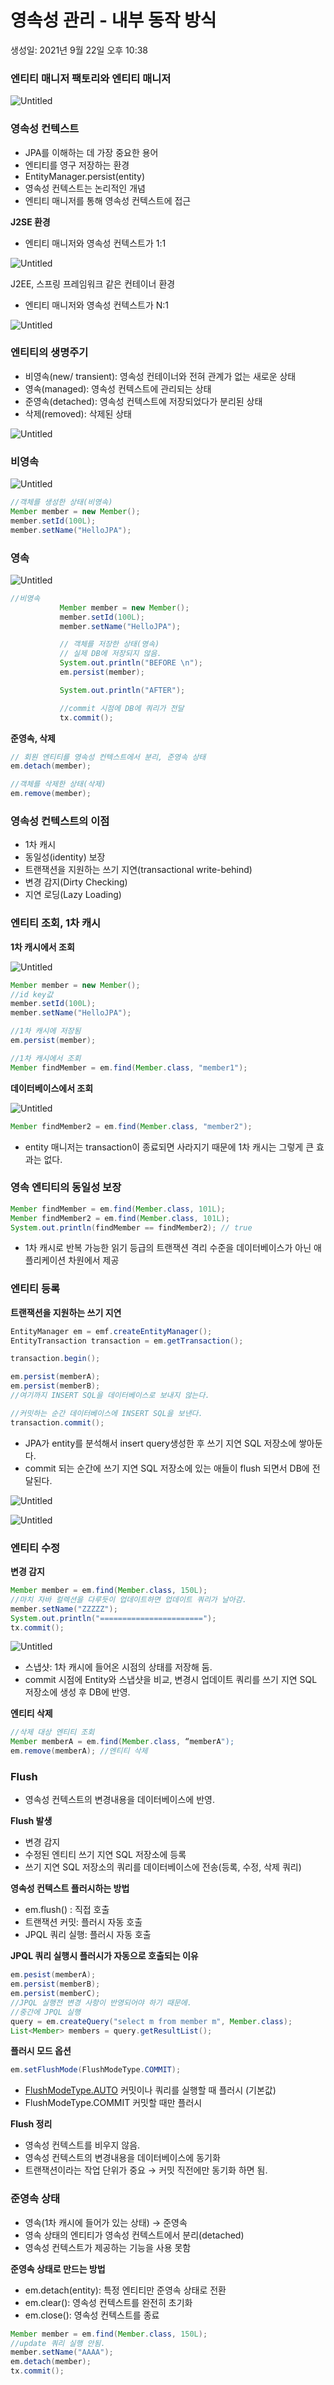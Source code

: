 # 영속성 관리 - 내부 동작 방식

생성일: 2021년 9월 22일 오후 10:38

### 엔티티 매니저 팩토리와 엔티티 매니저

![Untitled](%E1%84%8B%E1%85%A7%E1%86%BC%E1%84%89%E1%85%A9%E1%86%A8%E1%84%89%E1%85%A5%E1%86%BC%20%E1%84%80%E1%85%AA%E1%86%AB%E1%84%85%E1%85%B5%20-%20%E1%84%82%E1%85%A2%E1%84%87%E1%85%AE%20%E1%84%83%E1%85%A9%E1%86%BC%E1%84%8C%E1%85%A1%E1%86%A8%20%E1%84%87%E1%85%A1%E1%86%BC%E1%84%89%E1%85%B5%E1%86%A8%208277ceb4bf9f458999656026f6442c6c/Untitled.png)

### 영속성 컨텍스트

- JPA를 이해하는 데 가장 중요한 용어
- 엔티티를 영구 저장하는 환경
- EntityManager.persist(entity)
- 영속성 컨텍스트는 논리적인 개념
- 엔티티 매니저를 통해 영속성 컨텍스트에 접근

**J2SE 환경**

- 엔티티 매니저와 영속성 컨텍스트가 1:1

![Untitled](%E1%84%8B%E1%85%A7%E1%86%BC%E1%84%89%E1%85%A9%E1%86%A8%E1%84%89%E1%85%A5%E1%86%BC%20%E1%84%80%E1%85%AA%E1%86%AB%E1%84%85%E1%85%B5%20-%20%E1%84%82%E1%85%A2%E1%84%87%E1%85%AE%20%E1%84%83%E1%85%A9%E1%86%BC%E1%84%8C%E1%85%A1%E1%86%A8%20%E1%84%87%E1%85%A1%E1%86%BC%E1%84%89%E1%85%B5%E1%86%A8%208277ceb4bf9f458999656026f6442c6c/Untitled%201.png)

J2EE, 스프링 프레임워크 같은 컨테이너 환경

- 엔티티 매니저와 영속성 컨텍스트가 N:1

![Untitled](%E1%84%8B%E1%85%A7%E1%86%BC%E1%84%89%E1%85%A9%E1%86%A8%E1%84%89%E1%85%A5%E1%86%BC%20%E1%84%80%E1%85%AA%E1%86%AB%E1%84%85%E1%85%B5%20-%20%E1%84%82%E1%85%A2%E1%84%87%E1%85%AE%20%E1%84%83%E1%85%A9%E1%86%BC%E1%84%8C%E1%85%A1%E1%86%A8%20%E1%84%87%E1%85%A1%E1%86%BC%E1%84%89%E1%85%B5%E1%86%A8%208277ceb4bf9f458999656026f6442c6c/Untitled%202.png)

### 엔티티의 생명주기

- 비영속(new/ transient): 영속성 컨테이너와 전혀 관계가 없는 새로운 상태
- 영속(managed): 영속성 컨텍스트에 관리되는 상태
- 준영속(detached): 영속성 컨텍스트에 저장되었다가 분리된 상태
- 삭제(removed): 삭제된 상태

![Untitled](%E1%84%8B%E1%85%A7%E1%86%BC%E1%84%89%E1%85%A9%E1%86%A8%E1%84%89%E1%85%A5%E1%86%BC%20%E1%84%80%E1%85%AA%E1%86%AB%E1%84%85%E1%85%B5%20-%20%E1%84%82%E1%85%A2%E1%84%87%E1%85%AE%20%E1%84%83%E1%85%A9%E1%86%BC%E1%84%8C%E1%85%A1%E1%86%A8%20%E1%84%87%E1%85%A1%E1%86%BC%E1%84%89%E1%85%B5%E1%86%A8%208277ceb4bf9f458999656026f6442c6c/Untitled%203.png)

### 비영속

![Untitled](%E1%84%8B%E1%85%A7%E1%86%BC%E1%84%89%E1%85%A9%E1%86%A8%E1%84%89%E1%85%A5%E1%86%BC%20%E1%84%80%E1%85%AA%E1%86%AB%E1%84%85%E1%85%B5%20-%20%E1%84%82%E1%85%A2%E1%84%87%E1%85%AE%20%E1%84%83%E1%85%A9%E1%86%BC%E1%84%8C%E1%85%A1%E1%86%A8%20%E1%84%87%E1%85%A1%E1%86%BC%E1%84%89%E1%85%B5%E1%86%A8%208277ceb4bf9f458999656026f6442c6c/Untitled%204.png)

```java
//객체를 생성한 상태(비영속)
Member member = new Member();
member.setId(100L);
member.setName("HelloJPA");
```

### 영속

![Untitled](%E1%84%8B%E1%85%A7%E1%86%BC%E1%84%89%E1%85%A9%E1%86%A8%E1%84%89%E1%85%A5%E1%86%BC%20%E1%84%80%E1%85%AA%E1%86%AB%E1%84%85%E1%85%B5%20-%20%E1%84%82%E1%85%A2%E1%84%87%E1%85%AE%20%E1%84%83%E1%85%A9%E1%86%BC%E1%84%8C%E1%85%A1%E1%86%A8%20%E1%84%87%E1%85%A1%E1%86%BC%E1%84%89%E1%85%B5%E1%86%A8%208277ceb4bf9f458999656026f6442c6c/Untitled%205.png)

```java
//비영속
           Member member = new Member();
           member.setId(100L);
           member.setName("HelloJPA");

           // 객체를 저장한 상태(영속)
           // 실제 DB에 저장되지 않음.
           System.out.println("BEFORE \n");
           em.persist(member);

           System.out.println("AFTER");

           //commit 시점에 DB에 쿼리가 전달
           tx.commit();
```

**준영속, 삭제**

```java
// 회원 엔티티를 영속성 컨텍스트에서 분리, 준영속 상태
em.detach(member);

//객체를 삭제한 상태(삭제)
em.remove(member);
```

### 영속성 컨텍스트의 이점

- 1차 캐시
- 동일성(identity) 보장
- 트랜잭션을 지원하는 쓰기 지연(transactional write-behind)
- 변경 감지(Dirty Checking)
- 지연 로딩(Lazy Loading)

### 엔티티 조회, 1차 캐시

**1차 캐시에서 조회**

![Untitled](%E1%84%8B%E1%85%A7%E1%86%BC%E1%84%89%E1%85%A9%E1%86%A8%E1%84%89%E1%85%A5%E1%86%BC%20%E1%84%80%E1%85%AA%E1%86%AB%E1%84%85%E1%85%B5%20-%20%E1%84%82%E1%85%A2%E1%84%87%E1%85%AE%20%E1%84%83%E1%85%A9%E1%86%BC%E1%84%8C%E1%85%A1%E1%86%A8%20%E1%84%87%E1%85%A1%E1%86%BC%E1%84%89%E1%85%B5%E1%86%A8%208277ceb4bf9f458999656026f6442c6c/Untitled%206.png)

```java
Member member = new Member();
//id key값
member.setId(100L);
member.setName("HelloJPA");

//1차 캐시에 저장됨
em.persist(member);

//1차 캐시에서 조회
Member findMember = em.find(Member.class, "member1");
```

**데이터베이스에서 조회**

![Untitled](%E1%84%8B%E1%85%A7%E1%86%BC%E1%84%89%E1%85%A9%E1%86%A8%E1%84%89%E1%85%A5%E1%86%BC%20%E1%84%80%E1%85%AA%E1%86%AB%E1%84%85%E1%85%B5%20-%20%E1%84%82%E1%85%A2%E1%84%87%E1%85%AE%20%E1%84%83%E1%85%A9%E1%86%BC%E1%84%8C%E1%85%A1%E1%86%A8%20%E1%84%87%E1%85%A1%E1%86%BC%E1%84%89%E1%85%B5%E1%86%A8%208277ceb4bf9f458999656026f6442c6c/Untitled%207.png)

```java
Member findMember2 = em.find(Member.class, "member2");
```

- entity 매니저는 transaction이 종료되면 사라지기 때문에 1차 캐시는 그렇게 큰 효과는 없다.

### 영속 엔티티의 동일성 보장

```java
Member findMember = em.find(Member.class, 101L);
Member findMember2 = em.find(Member.class, 101L);
System.out.println(findMember == findMember2); // true
```

- 1차 캐시로 반복 가능한 읽기 등급의 트랜잭션 격리 수준을 데이터베이스가 아닌 애플리케이션 차원에서 제공

### 엔티티 등록

**트랜잭션을 지원하는 쓰기 지연**

```java
EntityManager em = emf.createEntityManager();
EntityTransaction transaction = em.getTransaction();

transaction.begin();

em.persist(memberA);
em.persist(memberB);
//여기까지 INSERT SQL을 데이터베이스로 보내지 않는다.

//커밋하는 순간 데이터베이스에 INSERT SQL을 보낸다.
transaction.commit();
```

- JPA가 entity를 분석해서 insert query생성한 후 쓰기 지연 SQL 저장소에 쌓아둔다.
- commit 되는 순간에 쓰기 지연 SQL 저장소에 있는 애들이 flush 되면서 DB에 전달된다.

![Untitled](%E1%84%8B%E1%85%A7%E1%86%BC%E1%84%89%E1%85%A9%E1%86%A8%E1%84%89%E1%85%A5%E1%86%BC%20%E1%84%80%E1%85%AA%E1%86%AB%E1%84%85%E1%85%B5%20-%20%E1%84%82%E1%85%A2%E1%84%87%E1%85%AE%20%E1%84%83%E1%85%A9%E1%86%BC%E1%84%8C%E1%85%A1%E1%86%A8%20%E1%84%87%E1%85%A1%E1%86%BC%E1%84%89%E1%85%B5%E1%86%A8%208277ceb4bf9f458999656026f6442c6c/Untitled%208.png)

![Untitled](%E1%84%8B%E1%85%A7%E1%86%BC%E1%84%89%E1%85%A9%E1%86%A8%E1%84%89%E1%85%A5%E1%86%BC%20%E1%84%80%E1%85%AA%E1%86%AB%E1%84%85%E1%85%B5%20-%20%E1%84%82%E1%85%A2%E1%84%87%E1%85%AE%20%E1%84%83%E1%85%A9%E1%86%BC%E1%84%8C%E1%85%A1%E1%86%A8%20%E1%84%87%E1%85%A1%E1%86%BC%E1%84%89%E1%85%B5%E1%86%A8%208277ceb4bf9f458999656026f6442c6c/Untitled%209.png)

### 엔티티 수정

**변경 감지**

```java
Member member = em.find(Member.class, 150L);
//마치 자바 컬렉션을 다루듯이 업데이트하면 업데이트 쿼리가 날아감.
member.setName("ZZZZZ");
System.out.println("=======================");
tx.commit();
```

![Untitled](%E1%84%8B%E1%85%A7%E1%86%BC%E1%84%89%E1%85%A9%E1%86%A8%E1%84%89%E1%85%A5%E1%86%BC%20%E1%84%80%E1%85%AA%E1%86%AB%E1%84%85%E1%85%B5%20-%20%E1%84%82%E1%85%A2%E1%84%87%E1%85%AE%20%E1%84%83%E1%85%A9%E1%86%BC%E1%84%8C%E1%85%A1%E1%86%A8%20%E1%84%87%E1%85%A1%E1%86%BC%E1%84%89%E1%85%B5%E1%86%A8%208277ceb4bf9f458999656026f6442c6c/Untitled%2010.png)

- 스냅샷: 1차 캐시에 들어온 시점의 상태를 저장해 둠.
- commit 시점에 Entity와 스냅샷을 비교, 변경시 업데이트 쿼리를 쓰기 지연 SQL 저장소에 생성 후 DB에 반영.

  

**엔티티 삭제**

```java
//삭제 대상 엔티티 조회
Member memberA = em.find(Member.class, “memberA");
em.remove(memberA); //엔티티 삭제
```

### Flush

- 영속성 컨텍스트의 변경내용을 데이터베이스에 반영.

**Flush 발생**

- 변경 감지
- 수정된 엔티티 쓰기 지연 SQL 저장소에 등록
- 쓰기 지연 SQL 저장소의 쿼리를 데이터베이스에 전송(등록, 수정, 삭제 쿼리)

**영속성 컨텍스트 플러시하는 방법**

- em.flush() : 직접 호출
- 트랜잭션 커밋: 플러시 자동 호출
- JPQL 쿼리 실행: 플러시 자동 호출

**JPQL 쿼리 실행시 플러시가 자동으로 호출되는 이유**

```java
em.pesist(memberA);
em.persist(memberB);
em.persist(memberC);
//JPQL 실행전 변경 사항이 반영되어야 하기 때문에.
//중간에 JPQL 실행
query = em.createQuery("select m from member m", Member.class);
List<Member> members = query.getResultList();
```

**플러시 모드 옵션**

```java
em.setFlushMode(FlushModeType.COMMIT);
```

- [FlushModeType.AUTO](http://flushmodetype.AUTO) 커밋이나 쿼리를 실행할 때 플러시 (기본값)
- FlushModeType.COMMIT 커밋할 때만 플러시

**Flush 정리**

- 영속성 컨텍스트를 비우지 않음.
- 영속성 컨텍스트의 변경내용을 데이터베이스에 동기화
- 트랜잭션이라는 작업 단위가 중요 → 커밋 직전에만 동기화 하면 됨.

### 준영속 상태

- 영속(1차 캐시에 들어가 있는 상태) → 준영속
- 영속 상태의 엔티티가 영속성 컨텍스트에서 분리(detached)
- 영속성 컨텍스트가 제공하는 기능을 사용 못함

**준영속 상태로 만드는 방법**

- em.detach(entity): 특정 엔티티만 준영속 상태로 전환
- em.clear(): 영속성 컨텍스트를 완전히 초기화
- em.close(): 영속성 컨텍스트를 종료

```java
Member member = em.find(Member.class, 150L);
//update 쿼리 실행 안됨.
member.setName("AAAA");
em.detach(member);
tx.commit();
```